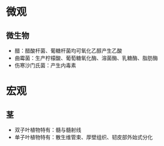 # 微观
## 微生物
- 醋：醋酸杆菌、葡糖杆菌均可氧化乙醇产生乙酸
- 曲霉菌：生产柠檬酸、葡萄糖氧化酶、溶菌酶、乳糖酶、脂肪酶
- 伤寒沙门氏菌：产生内毒素
# 宏观
## 茎
- 双子叶植物特有：髓与髓射线
- 单子叶植物特有：散生维管束、厚壁组织、韧皮部外始式分化